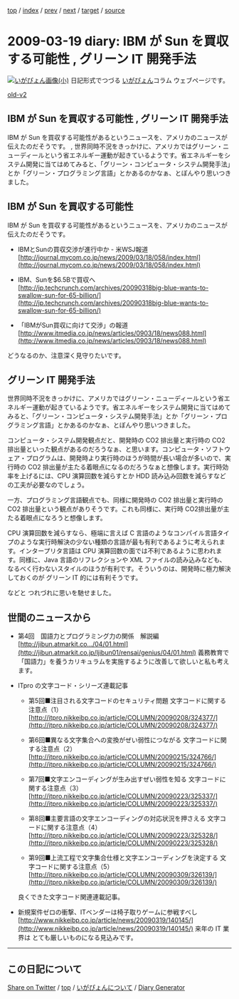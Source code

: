 [top](../index.html) 
 / [index](index.html) 
 / [prev](ig090318.html) 
 / [next](ig090321.html) 
 / [target](https://igapyon.github.io/diary/2009/ig090319.html) 
 / [source](https://github.com/igapyon/diary/blob/gh-pages/2009/ig090319.src.md) 

2009-03-19 diary: IBM が Sun を買収する可能性 , グリーン IT 開発手法
=====================================================================================================
[![いがぴょん画像(小)](https://igapyon.github.io/diary/images/iga200306s.jpg "いがぴょん")](https://igapyon.github.io/diary/memo/memoigapyon.html) 日記形式でつづる [いがぴょん](https://igapyon.github.io/diary/memo/memoigapyon.html)コラム ウェブページです。

[old-v2](ig090319-orig.html)

## IBM が Sun を買収する可能性 , グリーン IT 開発手法

IBM が Sun を買収する可能性があるというニュースを、アメリカのニュースが伝えたのだそうです。 , 世界同時不況をきっかけに、アメリカではグリーン・ニューディールという省エネルギー運動が起きているようです。省エネルギーをシステム開発に当てはめてみると、「グリーン・コンピュータ・システム開発手法」とか「グリーン・プログラミング言語」とかあるのかなぁ、とぼんやり思いつきました。


## IBM が Sun を買収する可能性

IBM が Sun を買収する可能性があるというニュースを、アメリカのニュースが伝えたのだそうです。

* IBMとSunの買収交渉が進行中か - 米WSJ報道
  [http://journal.mycom.co.jp/news/2009/03/18/058/index.html](http://journal.mycom.co.jp/news/2009/03/18/058/index.html)
  
* IBM、Sunを$6.5Bで買収へ
  [http://jp.techcrunch.com/archives/20090318big-blue-wants-to-swallow-sun-for-65-billion/](http://jp.techcrunch.com/archives/20090318big-blue-wants-to-swallow-sun-for-65-billion/)
  
* 「IBMがSun買収に向けて交渉」の報道
  [http://www.itmedia.co.jp/news/articles/0903/18/news088.html](http://www.itmedia.co.jp/news/articles/0903/18/news088.html)

どうなるのか、注意深く見守りたいです。

## グリーン IT 開発手法

世界同時不況をきっかけに、アメリカではグリーン・ニューディールという省エネルギー運動が起きているようです。省エネルギーをシステム開発に当てはめてみると、「グリーン・コンピュータ・システム開発手法」とか「グリーン・プログラミング言語」とかあるのかなぁ、とぼんやり思いつきました。

コンピュータ・システム開発観点だと、開発時の CO2 排出量と実行時の CO2 排出量といった観点があるのだろうなぁ、と思います。コンピュータ・ソフトウェア・プログラムは、開発時より実行時のほうが時間が長い場合が多いので、実行時の
CO2 排出量が主たる着眼点になるのだろうなぁと想像します。実行時効率を上げるには、CPU 演算回数を減らすとか HDD 読み込み回数を減らすなどの工夫が必要なのでしょう。

一方、プログラミング言語観点でも、同様に開発時の CO2 排出量と実行時の CO2 排出量という観点がありそうです。これも同様に、実行時 CO2排出量が主たる着眼点になろうと想像します。

CPU 演算回数を減らすなら、極端に言えば C 言語のようなコンパイル言語タイプのような実行時解決の少ない種類の言語が最も有利であるように考えられます。インタープリタ言語は
CPU 演算回数の面では不利であるように思われます。同様に、Java 言語のリフレクションや XML ファイルの読み込みなども、なるべく行わないスタイルのほうが有利です。そういうのは、開発時に極力解決しておくのが グリーン IT 的には有利そうです。

などと つれづれに思いを馳せました。

## 世間のニュースから

* 第4回　国語力とプログラミング力の関係　解説編
  [http://jibun.atmarkit.co.../04/01.html](http://jibun.atmarkit.co.jp/ljibun01/rensai/genius/04/01.html)
  義務教育で「国語力」を養うカリキュラムを実施するように改善して欲しいと私も考えます。
  
* ITpro の文字コード・シリーズ連載記事
  
  * 第5回■注目される文字コードのセキュリティ問題 文字コードに関する注意点（1）
    [http://itpro.nikkeibp.co.jp/article/COLUMN/20090208/324377/](http://itpro.nikkeibp.co.jp/article/COLUMN/20090208/324377/)
    
  * 第6回■異なる文字集合への変換がぜい弱性につながる 文字コードに関する注意点（2）
    [http://itpro.nikkeibp.co.jp/article/COLUMN/20090215/324766/](http://itpro.nikkeibp.co.jp/article/COLUMN/20090215/324766/)
    
  * 第7回■文字エンコーディングが生み出すぜい弱性を知る 文字コードに関する注意点（3）
    [http://itpro.nikkeibp.co.jp/article/COLUMN/20090223/325337/](http://itpro.nikkeibp.co.jp/article/COLUMN/20090223/325337/)
    
  * 第8回■主要言語の文字エンコーディングの対応状況を押さえる 文字コードに関する注意点（4）
    [http://itpro.nikkeibp.co.jp/article/COLUMN/20090223/325328/](http://itpro.nikkeibp.co.jp/article/COLUMN/20090223/325328/)
    
  * 第9回■上流工程で文字集合仕様と文字エンコーディングを決定する 文字コードに関する注意点（5）
    [http://itpro.nikkeibp.co.jp/article/COLUMN/20090309/326139/](http://itpro.nikkeibp.co.jp/article/COLUMN/20090309/326139/)
  

  良くできた文字コード関連連載記事。
  
* 新規案件ゼロの衝撃、ITベンダーは椅子取りゲームに参戦すべし
  [http://www.nikkeibp.co.jp/article/news/20090319/140145/](http://www.nikkeibp.co.jp/article/news/20090319/140145/)
  来年の IT 業界は とても厳しいものになる見込みです。


----------------------------------------------------------------------------------------------------

## この日記について

[Share on Twitter](https://twitter.com/intent/tweet?hashtags=igapyon%2Cdiary%2C%E3%81%84%E3%81%8C%E3%81%B4%E3%82%87%E3%82%93&text=IBM+%E3%81%8C+Sun+%E3%82%92%E8%B2%B7%E5%8F%8E%E3%81%99%E3%82%8B%E5%8F%AF%E8%83%BD%E6%80%A7+%2C+%E3%82%B0%E3%83%AA%E3%83%BC%E3%83%B3+IT+%E9%96%8B%E7%99%BA%E6%89%8B%E6%B3%95&url=https%3A%2F%2Figapyon.github.io%2Fdiary%2F2009%2Fig090319.html) / [top](../index.html) / [いがぴょんについて](https://igapyon.github.io/diary/memo/memoigapyon.html) / [Diary Generator](https://github.com/igapyon/igapyonv3)
